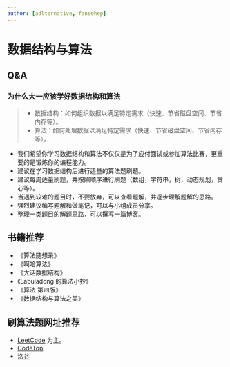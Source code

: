 ```yaml
---
author: [adlternative, fansehep]
---
```


# 数据结构与算法

## Q&A

### 为什么大一应该学好数据结构和算法

> - 数据结构：如何组织数据以满足特定需求（快速、节省磁盘空间、节省内存等）。
> - 算法：如何处理数据以满足特定需求（快速、节省磁盘空间、节省内存等）。

- 我们希望你学习数据结构和算法不仅仅是为了应付面试或参加算法比赛，更重要的是锻炼你的编程能力。
- 建议在学习数据结构后进行适量的算法题刷题。
- 建议每周适量刷题，并按照顺序进行刷题（数组，字符串，树，动态规划，贪心等）。
- 当遇到较难的题目时，不要放弃，可以查看题解，并逐步理解题解的思路。
- 强烈建议编写题解和做笔记，可以与小组成员分享。
- 整理一类题目的解题思路，可以撰写一篇博客。

## 书籍推荐

- 《算法随想录》
- 《啊哈算法》
- 《大话数据结构》
- 《Labuladong 的算法小抄》
- 《算法 第四版》
- 《数据结构与算法之美》

## 刷算法题网址推荐

- [LeetCode](https://leetcode-cn.com/problemset/all/) 为主。
- [CodeTop](https://codetop.cc/home)
- [洛谷](https://www.luogu.com.cn/)
